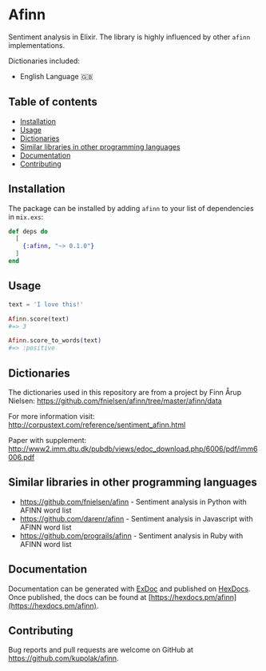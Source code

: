 # Afinn

Sentiment analysis in Elixir.
The library is highly influenced by other `afinn` implementations.

Dictionaries included:
* English Language 🇬🇧

## Table of contents

- [Installation](#installation)
- [Usage](#usage)
- [Dictionaries](#dictionaries)
- [Similar libraries in other programming languages](#similar-libraries-in-other-programming-languages)
- [Documentation](#documentation)
- [Contributing](#contributing)

## Installation

The package can be installed
by adding `afinn` to your list of dependencies in `mix.exs`:

```elixir
def deps do
  [
    {:afinn, "~> 0.1.0"}
  ]
end
```

## Usage

```elixir
text = 'I love this!'

Afinn.score(text)
#=> 3

Afinn.score_to_words(text)
#=> :positive
```

## Dictionaries
The dictionaries used in this repository are from a project by Finn Årup Nielsen:
https://github.com/fnielsen/afinn/tree/master/afinn/data

For more information visit:
http://corpustext.com/reference/sentiment_afinn.html

Paper with supplement: http://www2.imm.dtu.dk/pubdb/views/edoc_download.php/6006/pdf/imm6006.pdf

## Similar libraries in other programming languages
* https://github.com/fnielsen/afinn - Sentiment analysis in Python with AFINN word list
* https://github.com/darenr/afinn - Sentiment analysis in Javascript with AFINN word list
* https://github.com/prograils/afinn - Sentiment analysis in Ruby with AFINN word list

## Documentation

Documentation can be generated with [ExDoc](https://github.com/elixir-lang/ex_doc)
and published on [HexDocs](https://hexdocs.pm). Once published, the docs can
be found at [https://hexdocs.pm/afinn](https://hexdocs.pm/afinn).

## Contributing

Bug reports and pull requests are welcome on GitHub at https://github.com/kupolak/afinn.